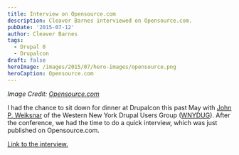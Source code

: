 ```yaml
---
title: Interview on Opensource.com
description: Cleaver Barnes interviewed on Opensource.com.
pubDate: '2015-07-12'
author: Cleaver Barnes
tags:
  - Drupal 8
  - Drupalcon
draft: false
heroImage: /images/2015/07/hero-images/opensource.png
heroCaption: Opensource.com
---
```

*Image Credit: [Opensource.com](https://opensource.com)*

I had the chance to sit down for dinner at Drupalcon this past May with [John P. Weiksnar](https://twitter.com/jpw1116) of the Western New York Drupal Users Group ([WNYDUG](https://groups.drupal.org/western-new-york)). After the conference, we had the time to do a quick interview, which was just published on Opensource.com.

[Link to the interview.](https://opensource.com/business/15/7/interview-cleaver-barnes-verge-interactive)
